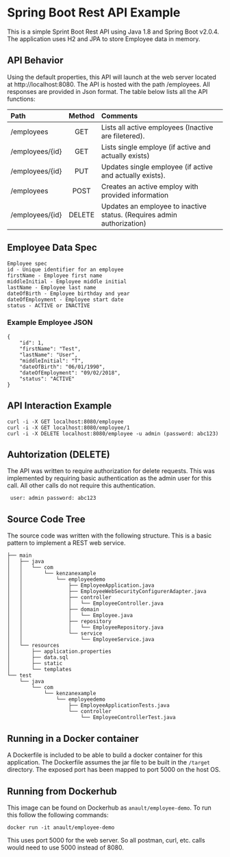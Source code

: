 # Spring Boot Rest API Example
This is a simple Sprint Boot Rest API using Java 1.8 and Spring Boot v2.0.4. The application uses H2 and JPA to store Employee data in memory.

## API Behavior
Using the default properties, this API will launch at the web server located at http://localhost:8080. 
The API is hosted with the path /employees. All responses are provided in Json format. 
The table below lists all the API functions:

|  Path           | Method   | Comments                                                              |
|:----------------|:--------:|:----------------------------------------------------------------------|
| /employees      | GET      | Lists all active employees (Inactive are filetered).                  |
| /employees/{id} | GET      | Lists single employe (if active and actually exists)                  |
| /employees/{id} | PUT      | Updates single employee (if active and actually exists).              |
| /employees      | POST     | Creates an active employ with provided information                    |
| /employees/{id} | DELETE   | Updates an employee to inactive status. (Requires admin authorization)|

## Employee Data Spec
```
Employee spec
id - Unique identifier for an employee
firstName - Employee first name
middleInitial - Employee middle initial
lastName - Employee last name
dateOfBirth - Employee birthday and year
dateOfEmployment - Employee start date
status - ACTIVE or INACTIVE
```

### Example Employee JSON
```
{
    "id": 1,
    "firstName": "Test",
    "lastName": "User",
    "middleInitial": "T",
    "dateOfBirth": "06/01/1990",
    "dateOfEmployment": "09/02/2018",
    "status": "ACTIVE"
}
```

## API Interaction Example
```
curl -i -X GET localhost:8080/employee
curl -i -X GET localhost:8080/employee/1
curl -i -X DELETE localhost:8080/employee -u admin (password: abc123)
```
## Auhtorization (DELETE)
The API was written to require authorization for delete requests. This was implemented by requiring basic authentication as the admin user for this call. All other calls do not require this authentication.

``` user: admin password: abc123```

## Source Code Tree
The source code was written with the following structure. This is a basic pattern to implement a REST web service.

```
├── main
│   ├── java
│   │   └── com
│   │       └── kenzanexample
│   │           └── employeedemo
│   │               ├── EmployeeApplication.java
│   │               ├── EmployeeWebSecurityConfigurerAdapter.java
│   │               ├── controller
│   │               │   └── EmployeeController.java
│   │               ├── domain
│   │               │   └── Employee.java
│   │               ├── repository
│   │               │   └── EmployeeRepository.java
│   │               └── service
│   │                   └── EmployeeService.java
│   └── resources
│       ├── application.properties
│       ├── data.sql
│       ├── static
│       └── templates
└── test
    └── java
        └── com
            └── kenzanexample
                └── employeedemo
                    ├── EmployeeApplicationTests.java
                    └── controller
                        └── EmployeeControllerTest.java
```

## Running in a Docker container
A Dockerfile is included to be able to build a docker container for this application. The Dockerfile assumes the jar file to be built in the `/target` directory. The exposed port has been mapped to port 5000 on the host OS.

## Running from Dockerhub
This image can be found on Dockerhub as `anault/employee-demo`.
To run this follow the following commands:
```
docker run -it anault/employee-demo
```

This uses port 5000 for the web server. So all postman, curl, etc. calls would need to use 5000 instead of 8080.
